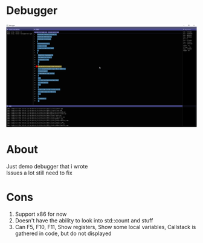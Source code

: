 # Debugger
![](debugger.png)  
# About
Just demo debugger that i wrote  
Issues a lot still need to fix  
# Cons
1. Support x86 for now  
2. Doesn't have the ability to look into std::count and stuff  
3. Can F5, F10, F11, Show registers, Show some local variables, Callstack is gathered in code, but do not displayed
